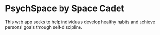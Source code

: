 PsychSpace by Space Cadet
=============================

This web app seeks to help individuals develop healthy habits and achieve personal goals through self-discipline. 
